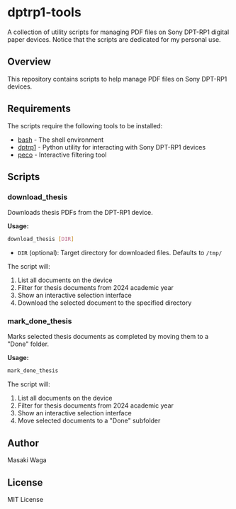 dptrp1-tools
============

A collection of utility scripts for managing PDF files on Sony DPT-RP1 digital paper devices. Notice that the scripts are dedicated for my personal use.

Overview
--------

This repository contains scripts to help manage PDF files on Sony DPT-RP1 devices.

Requirements
------------
The scripts require the following tools to be installed:

- [bash](https://www.gnu.org/software/bash/) - The shell environment
- [dptrp1](https://github.com/janten/dpt-rp1-py) - Python utility for interacting with Sony DPT-RP1 devices
- [peco](https://github.com/peco/peco) - Interactive filtering tool

Scripts
-------

### download_thesis

Downloads thesis PDFs from the DPT-RP1 device.

**Usage:**
```bash
download_thesis [DIR]
```
- `DIR` (optional): Target directory for downloaded files. Defaults to `/tmp/`

The script will:
1. List all documents on the device
2. Filter for thesis documents from 2024 academic year
3. Show an interactive selection interface
4. Download the selected document to the specified directory

### mark_done_thesis

Marks selected thesis documents as completed by moving them to a "Done" folder.

**Usage:**
```bash
mark_done_thesis
```

The script will:
1. List all documents on the device
2. Filter for thesis documents from 2024 academic year
3. Show an interactive selection interface
4. Move selected documents to a "Done" subfolder

Author
------

Masaki Waga

License
-------

MIT License

